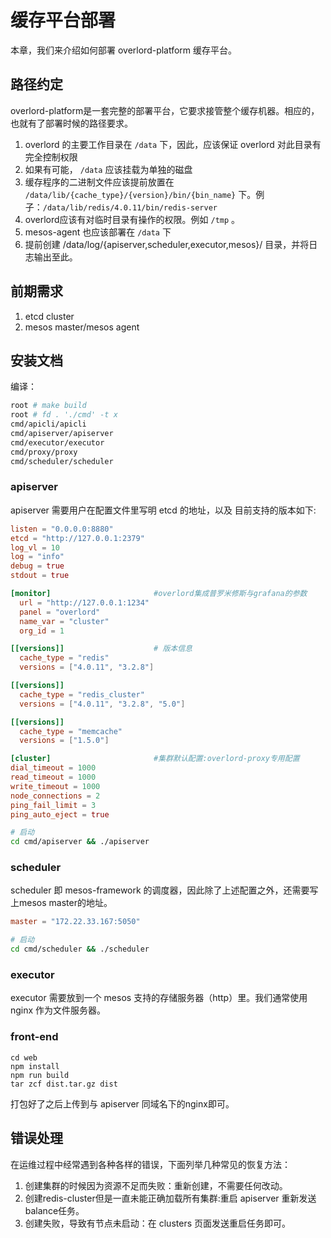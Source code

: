 # 缓存平台部署
本章，我们来介绍如何部署 overlord-platform 缓存平台。

## 路径约定

overlord-platform是一套完整的部署平台，它要求接管整个缓存机器。相应的，也就有了部署时候的路径要求。

1. overlord 的主要工作目录在 `/data` 下，因此，应该保证 overlord 对此目录有完全控制权限
2. 如果有可能， `/data` 应该挂载为单独的磁盘
3. 缓存程序的二进制文件应该提前放置在 `/data/lib/{cache_type}/{version}/bin/{bin_name}` 下。例子：`/data/lib/redis/4.0.11/bin/redis-server`
4. overlord应该有对临时目录有操作的权限。例如 `/tmp` 。
5. mesos-agent 也应该部署在 `/data` 下
6. 提前创建 /data/log/{apiserver,scheduler,executor,mesos}/ 目录，并将日志输出至此。

## 前期需求

1. etcd cluster
2. mesos master/mesos agent

## 安装文档

编译：

```bash
root # make build
root # fd . './cmd' -t x
cmd/apicli/apicli
cmd/apiserver/apiserver
cmd/executor/executor
cmd/proxy/proxy
cmd/scheduler/scheduler
```

### apiserver

apiserver 需要用户在配置文件里写明  etcd 的地址，以及 目前支持的版本如下:

```toml
listen = "0.0.0.0:8880"
etcd = "http://127.0.0.1:2379"
log_vl = 10
log = "info"
debug = true
stdout = true

[monitor]                       #overlord集成普罗米修斯与grafana的参数
  url = "http://127.0.0.1:1234"
  panel = "overlord"
  name_var = "cluster"
  org_id = 1

[[versions]]                    # 版本信息
  cache_type = "redis"
  versions = ["4.0.11", "3.2.8"]

[[versions]]
  cache_type = "redis_cluster"
  versions = ["4.0.11", "3.2.8", "5.0"]

[[versions]]
  cache_type = "memcache"
  versions = ["1.5.0"]

[cluster]                       #集群默认配置:overlord-proxy专用配置
dial_timeout = 1000
read_timeout = 1000
write_timeout = 1000
node_connections = 2
ping_fail_limit = 3
ping_auto_eject = true
```

```bash
# 启动
cd cmd/apiserver && ./apiserver
```

### scheduler

scheduler 即 mesos-framework 的调度器，因此除了上述配置之外，还需要写上mesos master的地址。

```toml
master = "172.22.33.167:5050"
```

```bash
# 启动
cd cmd/scheduler && ./scheduler
```

### executor

executor 需要放到一个 mesos 支持的存储服务器（http）里。我们通常使用 nginx 作为文件服务器。

### front-end

```编译打包
cd web
npm install
npm run build
tar zcf dist.tar.gz dist
```
打包好了之后上传到与 apiserver 同域名下的nginx即可。

## 错误处理

在运维过程中经常遇到各种各样的错误，下面列举几种常见的恢复方法：

1. 创建集群的时候因为资源不足而失败：重新创建，不需要任何改动。
2. 创建redis-cluster但是一直未能正确加载所有集群:重启 apiserver 重新发送balance任务。
3. 创建失败，导致有节点未启动：在 clusters 页面发送重启任务即可。
